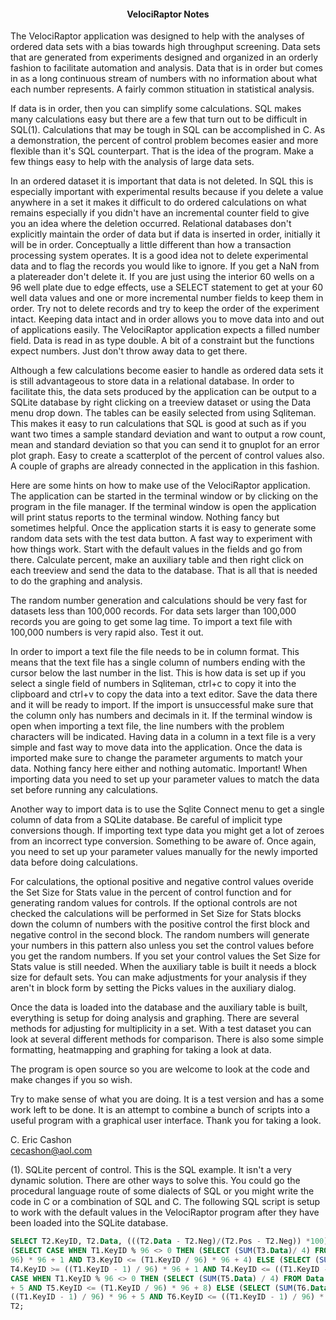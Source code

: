 <h4 align="center">VelociRaptor Notes</h4> 

The VelociRaptor application was designed to help with the analyses of ordered data sets with a bias towards high throughput screening. Data sets that are generated from experiments designed and organized in an orderly fashion to facilitate automation and analysis. Data that is in order but comes in as a long continuous stream of numbers with no information about what each number represents. A fairly common stituation in statistical analysis.

If data is in order, then you can simplify some calculations. SQL makes many calculations easy but there are a few that turn out to be difficult in SQL(1). Calculations that may be tough in SQL can be accomplished in C. As a demonstration, the percent of control problem becomes easier and more flexible than it's SQL counterpart. That is the idea of the program. Make a few things easy to help with the analysis of large data sets.

In an ordered dataset it is important that data is not deleted. In SQL this is especially important with experimental results because if you delete a value anywhere in a set it makes it difficult to do ordered calculations on what remains especially if you didn't have an incremental counter field to give you an idea where the deletion occurred. Relational databases don't explicitly maintain the order of data but if data is inserted in order, initially it will be in order. Conceptually a little different than how a transaction processing system operates. It is a good idea not to delete experimental data and to flag the records you would like to ignore. If you get a NaN from a platereader don't delete it. If you are just using the interior 60 wells on a 96 well plate due to edge effects, use a SELECT statement to get at your 60 well data values and one or more incremental number fields to keep them in order. Try not to delete records and try to keep the order of the experiment intact. Keeping data intact and in order allows you to move data into and out of applications easily. The VelociRaptor application expects a filled number field. Data is read in as type double. A bit of a constraint but the functions expect numbers. Just don't throw away data to get there. 

Although a few calculations become easier to handle as ordered data sets it is still advantageous to store data in a relational database. In order to facilitate this, the data sets produced by the application can be output to a SQLite database by right clicking on a treeview dataset or using the Data menu drop down. The tables can be easily selected from using Sqliteman. This makes it easy to run calculations that SQL is good at such as if you want two times a sample standard deviation and want to output a row count, mean and standard deviation so that you can send it to gnuplot for an error plot graph. Easy to create a scatterplot of the percent of control values also. A couple of graphs are already connected in the application in this fashion.

Here are some hints on how to make use of the VelociRaptor application. The application can be started in the terminal window or by clicking on the program in the file manager. If the terminal window is open the application will print status reports to the terminal window. Nothing fancy but sometimes helpful. Once the application starts it is easy to generate some random data sets with the test data button. A fast way to experiment with how things work. Start with the default values in the fields and go from there. Calculate percent, make an auxiliary table and then right click on each treeview and send the data to the database.  That is all that is needed to do the graphing and analysis.

The random number generation and calculations should be very fast for datasets less than 100,000 records. For data sets larger than 100,000 records you are going to get some lag time. To import a text file with 100,000 numbers is very rapid also. Test it out.
 
In order to import a text file the file needs to be in column format. This means that the text file has a single column of numbers ending with the cursor below the last number in the list. This is how data is set up if you select a single field of numbers in Sqliteman, ctrl+c to copy it into the clipboard and ctrl+v to copy the data into a text editor. Save the data there and it will be ready to import. If the import is unsuccessful make sure that the column only has numbers and decimals in it. If the terminal window is open when importing a text file, the line numbers with the problem characters will be indicated. Having data in a column in a text file is a very simple and fast way to move data into the application. Once the data is imported make sure to change the parameter arguments to match your data. Nothing fancy here either and nothing automatic. Important! When importing data you need to set up your parameter values to match the data set before running any calculations. 

Another way to import data is to use the Sqlite Connect menu to get a single column of data from a SQLite database. Be careful of implicit type conversions though. If importing text type data you might get a lot of zeroes from an incorrect type conversion. Something to be aware of. Once again, you need to set up your parameter values manually for the newly imported data before doing calculations.

For calculations, the optional positive and negative control values overide the Set Size for Stats value in the percent of control function and for generating random values for controls. If the optional controls are not checked the calculations will be performed in Set Size for Stats blocks down the column of numbers with the positive control the first block and negative control in the second block. The random numbers will generate your numbers in this pattern also unless you set the control values before you get the random numbers. If you set your control values the Set Size for Stats value is still needed. When the auxiliary table is built it needs a block size for default sets. You can make adjustments for your analysis if they aren't in block form by setting the Picks values in the auxiliary dialog. 

Once the data is loaded into the database and the auxiliary table is built, everything is setup for doing analysis and graphing. There are several methods for adjusting for multiplicity in a set. With a test dataset you can look at several different methods for comparison. There is also some simple formatting, heatmapping and graphing for taking a look at data. 

The program is open source so you are welcome to look at the code and make changes if you so wish.

Try to make sense of what you are doing. It is a test version and has a some work left to be done. It is an attempt to combine a bunch of scripts into a useful program with a graphical user interface. Thank you for taking a look.

C. Eric Cashon    
cecashon@aol.com

(1). SQLite percent of control. This is the SQL example. It isn't a very dynamic solution. There are other ways to solve this. You could go the procedural language route of some dialects of SQL or you might write the code in C or a combination of SQL and C. The following SQL script is setup to work with the default values in the VelociRaptor program after they have been loaded into the SQLite database.

```sql
SELECT T2.KeyID, T2.Data, (((T2.Data - T2.Neg)/(T2.Pos - T2.Neg)) *100) AS POC FROM (SELECT T1.KeyID, T1.Data, 
(SELECT CASE WHEN T1.KeyID % 96 <> 0 THEN (SELECT (SUM(T3.Data)/ 4) FROM Data T3 WHERE T3.KeyID >= (T1.KeyID / 
96) * 96 + 1 AND T3.KeyID <= (T1.KeyID / 96) * 96 + 4) ELSE (SELECT (SUM(T4.Data)/ 4) FROM Data T4 WHERE 
T4.KeyID >= ((T1.KeyID - 1) / 96) * 96 + 1 AND T4.KeyID <= ((T1.KeyID - 1) / 96) * 96 + 4) END) AS Pos, (SELECT 
CASE WHEN T1.KeyID % 96 <> 0 THEN (SELECT (SUM(T5.Data) / 4) FROM Data T5 WHERE T5.KeyID >= (T1.KeyID / 96) * 96 
+ 5 AND T5.KeyID <= (T1.KeyID / 96) * 96 + 8) ELSE (SELECT (SUM(T6.Data) / 4) FROM Data T6 WHERE T6.KeyID >= 
((T1.KeyID - 1) / 96) * 96 + 5 AND T6.KeyID <= ((T1.KeyID - 1) / 96) * 96 + 8) END) AS Neg FROM Data T1) AS 
T2;
```



